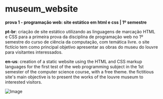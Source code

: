 # museum_website
**prova 1 - programação web: site estático em html e css | 1º semestre**

**pt-br**: criação de site estático utilizando as linguagens de marcação HTML e CSS para a primeira prova da disciplina de programação web no 1º semestre do curso de ciência da computação, com temática livre. o site fictício tem como principal objetivo apresentar as obras do museu do louvre para visitantes interessados.

**en-us**: creation of a static website using the HTML and CSS markup languages for the first test of the web programming subject in the 1st semester of the computer science course, with a free theme. the fictitious site's main objective is to present the works of the louvre museum to interested visitors.

![Image](https://github.com/user-attachments/assets/d1df400b-00ed-46e3-a1dc-7c2862a13e7d)

